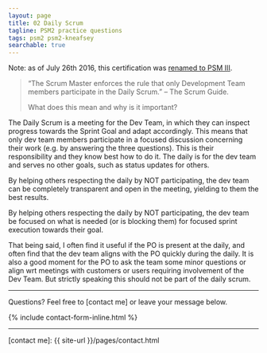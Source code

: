 ```yaml
---
layout: page
title: 02 Daily Scrum
tagline: PSM2 practice questions
tags: psm2 psm2-kneafsey
searchable: true 
---
```


<div class="alert alert-info">
Note: as of July 26th 2016, this certification was <a href="https://blog.scrum.org/introducing-new-psm-assessment-family/">renamed to PSM III</a>.
</div>

> “The Scrum Master enforces the rule that only Development Team members participate in the Daily Scrum.” 
> – The Scrum Guide.
>
> What does this mean and why is it important?

The Daily Scrum is a meeting for the Dev Team,
in which they can inspect progress towards the Sprint Goal
and adapt accordingly.
This means that only dev team members participate in a focused
discussion concerning their work (e.g. by answering the three questions).
This is their responsibility and they know best how to do it.
The daily is for the dev team and serves no other goals,
such as status updates for others.

By helping others respecting the daily by NOT participating,
the dev team can be completely transparent and open in the meeting,
yielding to them the best results.

By helping others respecting the daily by NOT participating,
the dev team be focused on what is needed (or is blocking them)
for focused sprint execution towards their goal.

That being said, I often find it useful if the PO is present at the daily,
and often find that the dev team aligns with the PO quickly during the daily.
It is also a good moment for the PO to ask the team some minor questions
or align wrt meetings with customers or users requiring involvement of the Dev Team.
But strictly speaking this should not be part of the daily scrum.

---

Questions? Feel free to [contact me] or leave your message below.

{% include contact-form-inline.html %}

---

  [contact me]: {{ site-url }}/pages/contact.html
